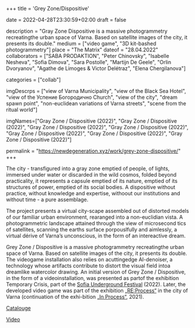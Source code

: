 +++
title = 'Grey Zone/Dispositive'

date = 2022-04-28T23:30:59+02:00
draft = false

description = "Gray Zone Dispositive is a massive photogrammetry recreatingthe urban space of Varna. Based on satellite images of the city, it presents its double."
medium = ["video game", "3D kit-bashed photogrammetry"]
place = "The Matrix"
dateof = "28.04.2022"
collaborators = ["SABA PRODAKTION", "Peter Chinovsky", "Isabelle Nesheva", "Sofia Dimova", "Sara Postolle", "Martijn De Geele", "Orlin Dvoryanov", "Agathe de Limoges & Victor Delétraz", "Elena Chergilanova"]

categories = ["collab"]

imgDescrps = ["view of Varna Municipality", "view of the Black Sea Hotel", "view of the Успение Богородично Church", "view of the city", "dream spawn point", "non-euclidean variations of Varna streets", "scene from the ritual world"]

imgNames=["Gray Zone / Dispositive (2022)", "Gray Zone / Dispositive (2022)", "Gray Zone / Dispositive (2022)", "Gray Zone / Dispositive (2022)", "Gray Zone / Dispositive (2022)", "Gray Zone / Dispositive (2022)", "Gray Zone / Dispositive (2022)"]


permalink = "https://newdegeneration.xyz/work/grey-zone-dispositive/"
+++

The city - transfigured into a gray zone emptied of people, of lights, immersed under water or discarded in the wild cosmos, folded beyond practicality, it represents a capsule emptied of its nature, emptied of its structures of power, emptied of its social bodies. A dispositive without practice, without knowledge and expertise, withoout our institutions and without time - a pure assemblage. 

The project presents a virtual city-scape assembled out of distorted models of our familiar urban environment, rearanged into a non-euclidian vista. A photogrammetric landscape attained through the view of microsecond tics of satellites, scanning the earths surface porpouslfully and aimlessly, a virtual dérive of Varna’s unconscious, in the form of an intereactive dream.

Grey Zone / Dispositive is a massive photogrammetry recreatingthe urban space of Varna. Based on satellite images of the city, it presents its double. The videogame installation also relies on acuttingedge AI-denoiser, a technology whose artifacts contribute to distort the visual field intoa dreamlike watercolor drawing. An initial version of Grey Zone / Dispositive, in the form of a videoinstallation, was presented as partof the exhibition Temporary Crisis, part of the [Sofia Underground Festival](https://sofiaunderground.com/%d0%b0%d1%80%d1%85%d0%b8%d0%b2/su-x0xx/) (2022). Later, the developed video game was part of the exhibition [„RE:Process“](https://newdegeneration.xyz/work/re-process/) in the city of Varna (continuation of the exhi-bition [„In Process“](https://newdegeneration.xyz/work/in-process/), 2021).

[Catalouge](https://openartfiles.bg/bg/files/download/2766/221207-115215_TEMPORARY%20CRISIS%20PROGRAM.pdf)

[Video](https://www.youtube.com/watch?v=EKn5Dzx3NxA)
